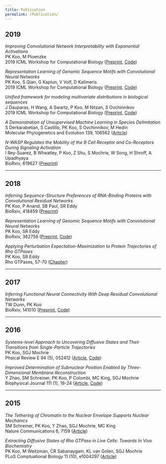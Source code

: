 ```yaml
---
title: Publication
permalink: /Publication/
---
```




## 2019

_Improving Convolutional Network Interpretability with Exponential Activations_<br>
PK Koo, M Ploenzke <br>
2019 ICML Workshop for Computational Biology ([Preprint](https://www.biorxiv.org/content/10.1101/650804v1.abstract), [Code](https://github.com/p-koo/cnn_exponential_activations))


_Representation Learning of Genomic Sequence Motifs with Convolutional Neural Networks_<br>
PK Koo, S Qian, G Kaplun, V Volf, D Kalimeris <br>
2019 ICML Workshop for Computational Biology  ([Preprint](https://www.biorxiv.org/content/10.1101/657437v1.abstract), [Code](https://github.com/p-koo/uncovering_regulatory_codes))


_Unified framework for modeling multivariate distributions in biological sequences_<br>
J Dauparas, H Wang, A Swartz, P Koo, M Nitzan, S Ovchinnikov <br>
2019 ICML Workshop for Computational Biology ([Preprint](https://arxiv.org/abs/1906.02598), [Code](https://github.com/p-koo/learning_sequence_motifs))


_A Demonstration of Unsupervised Machine Learning in Species Delimitation_<br>
S Derkarabetian, S Castillo, PK Koo, S Ovchinnikov, M Hedin <br>
Molecular Phylogenetics and Evolution 139, 106562 ([Article](https://www.sciencedirect.com/science/article/pii/S1055790319301721))


_N-WASP Regulates the Mobility of the B Cell Receptor and Co-Receptors During Signaling Activation_<br>
I Rey-Suarez, B Wheatley, P Koo, Z Shu, S Mochrie, W Song, H Shroff, A Upadhyaya <br>
BioRxiv, 619627 ([Preprint](https://www.biorxiv.org/content/10.1101/619627v1.abstract))


<hr>

## 2018

_Inferring Sequence-Structure Preferences of RNA-Binding Proteins with Convolutional Residual Networks_<br>
PK Koo, P Anand, SB Paul, SR Eddy <br>
BioRxiv, 418459 ([Preprint](https://www.biorxiv.org/content/10.1101/418459v1.abstract))


_Representation Learning of Genomic Sequence Motifs with Convolutional Neural Networks_<br>
PK Koo, SR Eddy <br>
BioRxiv, 362756 ([Preprint](https://www.biorxiv.org/content/10.1101/362756v3), [Code](https://github.com/p-koo/learning_sequence_motifs))


_Applying Perturbation Expectation-Maximization to Protein Trajectories of Rho GTPases_<br>
PK Koo, SR Eddy <br>
Rho GTPases, 57-70 ([Chapter](https://link.springer.com/protocol/10.1007/978-1-4939-8612-5_5))


<hr>

## 2017


_Inferring Functional Neural Connectivity With Deep Residual Convolutional Networks_<br>
TW Dunn, PK Koo <br>
BioRxiv, 141010 ([Preprint](https://www.biorxiv.org/content/10.1101/141010v2.abstract), [Code](https://github.com/spoonsso/TFconnect))



<hr>

## 2016

_Systems-level Approach to Uncovering Diffusive States and Their Transitions from Single-Particle Trajectories_<br>
PK Koo, SGJ Mochrie <br>
Phsical Review E 94 (5), 052412 ([Article](https://journals.aps.org/pre/abstract/10.1103/PhysRevE.94.052412), [Code](https://github.com/p-koo/pEMv2))

_Improved Determination of Subnuclear Position Enabled by Three-Dimensional Membrane Reconstruction_<br>
Y Zhao, SM Schreiner, PK Koo, P Colombi, MC King, SGJ Mochrie <br>
Biophysical Journal 111 (1), 19-24 ([Article](https://www.sciencedirect.com/science/article/pii/S0006349516303617), [Code](https://github.com/mochrielab/3DMembraneReconstruction))



<hr>

## 2015


_The Tethering of Chromatin to the Nuclear Envelope Supports Nuclear Mechanics_<br>
SM Schreiner, PK Koo, Y Zhao, SGJ Mochrie, MC King <br>
Nature Communications 6, 7159 ([Article](https://www.nature.com/articles/ncomms8159))


_Extracting Diffusive States of Rho GTPase in Live Cells: Towards In Vivo Biochemistry_<br>
PK Koo, M Weitzman, CR Sabanaygam, KL van Golen, SGJ Mochrie <br>
PLoS Comptuational Biology 11 (10), e1004297 ([Article](https://journals.plos.org/ploscompbiol/article?id=10.1371/journal.pcbi.1004297))

&nbsp;
&nbsp;
&nbsp;
&nbsp;
&nbsp;
&nbsp;
&nbsp;
&nbsp;
&nbsp;
&nbsp;
&nbsp;
&nbsp;


























